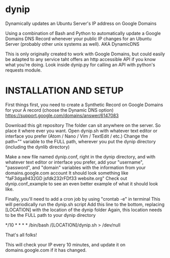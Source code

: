 # dynip
Dynamically updates an Ubuntu Server's IP address on Google Domains

Using a combination of Bash and Python to automatically update a Google Domains DNS Record whenever your public IP changes for an Ubuntu Server (probably other unix systems as well). AKA DynamicDNS

This is only originally created to work with Google Domains, but could easily be adapted to any service taht offers an http accessible API if you know what you're doing. Look inside dynip.py for calling an API with python's requests module.

# INSTALLATION AND SETUP

First things first, you need to create a Synthetic Record on Google Domains for your A record (choose the Dynamic DNS option) 
https://support.google.com/domains/answer/6147083

Download this git repository
The folder can sit anywhere on the server. So place it where ever you want.
Open dynip.sh with whatever text editor or interface you prefer (Atom / Nano / Vim / TextEdit / etc.)
Change the path="" variable to the FULL path, wherever you put the dynip directory (including the dynlib directory)

Make a new file named dynip.conf, right in the dynip directory, and with whatever text editor or interface you prefer,
add your "username", "password", and "domain" variables with the information from your domains.google.com account
It should look something like "faF3dga9432GD jsfdk232rFDf33 website.org"
Check out dynip.conf_example to see an even better example of what it should look like.

Finally, you'll need to add a cron job by using "crontab -e" in terminal
This will periodically run the dynip.sh script
Add this line to the bottom, replacing [LOCATION] with the location of the dynip folder
Again, this location needs to be the FULL path to your dynip directory

*/10 * * * * /bin/bash /[LOCATION]/dynip.sh > /dev/null



That's all folks!

This will check your IP every 10 minutes, and update it on domains.google.com if it has changed.
